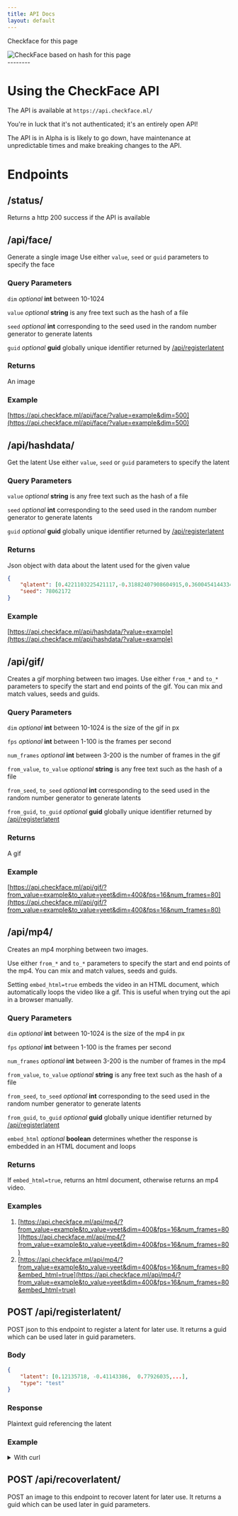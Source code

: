 ```yaml
---
title: API Docs
layout: default
---
```


<div class="checkface-version-badge">
    <div class="text">
        <p>Checkface for this page</p>
    </div>
    <div class="img">
        <img id="version_id" alt="CheckFace based on hash for this page"/>
    </div>
</div>
--------


# Using the CheckFace API

The API is available at `https://api.checkface.ml/`

You're in luck that it's not authenticated; it's an entirely open API!

The API is in Alpha is is likely to go down, have maintenance at unpredictable times and make breaking changes to the API.


# Endpoints

## /status/
Returns a http 200 success if the API is available

## /api/face/

Generate a single image
Use either `value`, `seed` or `guid` parameters to specify the face

### Query Parameters

`dim` *optional* **int** between 10-1024

`value` *optional* **string** is any free text such as the hash of a file 

`seed` *optional* **int** corresponding to the seed used in the random number generator to generate latents

`guid` *optional* **guid** globally unique identifier returned by [/api/registerlatent](#apiregisterlatent)

### Returns

An image

### Example

[https://api.checkface.ml/api/face/?value=example&dim=500](https://api.checkface.ml/api/face/?value=example&dim=500)

## /api/hashdata/

Get the latent
Use either `value`, `seed` or `guid` parameters to specify the latent

### Query Parameters

`value` *optional* **string** is any free text such as the hash of a file 

`seed` *optional* **int** corresponding to the seed used in the random number generator to generate latents

`guid` *optional* **guid** globally unique identifier returned by [/api/registerlatent](#apiregisterlatent)

### Returns

Json object with data about the latent used for the given value

```json
{
    "qlatent": [0.4221103225421117,-0.31882407908604915,0.36004541443342347,...],
    "seed": 78062172
}
```

### Example

[https://api.checkface.ml/api/hashdata/?value=example](https://api.checkface.ml/api/hashdata/?value=example)

## /api/gif/


Creates a gif morphing between two images.
Use either `from_*` and `to_*` parameters to specify the start and end points of the gif.
You can mix and match values, seeds and guids.

### Query Parameters

`dim` *optional* **int** between 10-1024 is the size of the gif in px

`fps` *optional* **int** between 1-100 is the frames per second

`num_frames` *optional* **int** between 3-200 is the number of frames in the gif

`from_value`, `to_value` *optional* **string** is any free text such as the hash of a file 

`from_seed`, `to_seed` *optional* **int** corresponding to the seed used in the random number generator to generate latents

`from_guid`, `to_guid` *optional* **guid** globally unique identifier returned by [/api/registerlatent](#apiregisterlatent)

### Returns

A gif

### Example

[https://api.checkface.ml/api/gif/?from_value=example&to_value=yeet&dim=400&fps=16&num_frames=80](https://api.checkface.ml/api/gif/?from_value=example&to_value=yeet&dim=400&fps=16&num_frames=80)

## /api/mp4/

Creates an mp4 morphing between two images.

Use either `from_*` and `to_*` parameters to specify the start and end points of the mp4.
You can mix and match values, seeds and guids.

Setting `embed_html=true` embeds the video in an HTML document, which automatically loops the video like a gif.
This is useful when trying out the api in a browser manually.

### Query Parameters

`dim` *optional* **int** between 10-1024 is the size of the mp4 in px

`fps` *optional* **int** between 1-100 is the frames per second

`num_frames` *optional* **int** between 3-200 is the number of frames in the mp4

`from_value`, `to_value` *optional* **string** is any free text such as the hash of a file 

`from_seed`, `to_seed` *optional* **int** corresponding to the seed used in the random number generator to generate latents

`from_guid`, `to_guid` *optional* **guid** globally unique identifier returned by [/api/registerlatent](#apiregisterlatent)

`embed_html` *optional* **boolean** determines whether the response is embedded in an HTML document and loops

### Returns

If `embed_html=true`, returns an html document, otherwise returns an mp4 video.

### Examples

 1. [https://api.checkface.ml/api/mp4/?from_value=example&to_value=yeet&dim=400&fps=16&num_frames=80](https://api.checkface.ml/api/mp4/?from_value=example&to_value=yeet&dim=400&fps=16&num_frames=80)
 2. [https://api.checkface.ml/api/mp4/?from_value=example&to_value=yeet&dim=400&fps=16&num_frames=80&embed_html=true](https://api.checkface.ml/api/mp4/?from_value=example&to_value=yeet&dim=400&fps=16&num_frames=80&embed_html=true)

## POST /api/registerlatent/

POST json to this endpoint to register a latent for later use.
It returns a guid which can be used later in guid parameters.

### Body

```json
{
    "latent": [0.12135718, -0.41143386,  0.77926035,...],
    "type": "test"
}
```

### Response 

Plaintext guid referencing the latent

### Example 

<details><summary>With curl</summary>
<div markdown="1">

```bash
curl --location --request POST 'https://api.checkface.ml/api/registerlatent/' \
--header 'Content-Type: application/json' \
--data-raw '{
	"latent": [ 5, -0.33087015,  2.43077119, -0.25209213,  0.10960984,
        1.58248112, -0.9092324 , -0.59163666,  0.18760323, -0.32986996,
       -1.19276461, -0.20487651, -0.35882895,  0.6034716 , -1.66478853,
       -0.70017904,  1.15139101,  1.85733101, -1.51117956,  0.64484751,
       -0.98060789, -0.85685315, -0.87187918, -0.42250793,  0.99643983,
        0.71242127,  0.05914424, -0.36331088,  0.00328884, -0.10593044,
        0.79305332, -0.63157163, -0.00619491, -0.10106761, -0.05230815,
        0.24921766,  0.19766009,  1.33484857, -0.08687561,  1.56153229,
       -0.30585302, -0.47773142,  0.10073819,  0.35543847,  0.26961241,
        1.29196338,  1.13934298,  0.4944404 , -0.33633626, -0.10061435,
        1.41339802,  0.22125412, -1.31077313, -0.68956523, -0.57751323,
        1.15220477, -0.10716398,  2.26010677,  0.65661947,  0.12480683,
       -0.43570392,  0.97217931, -0.24071114, -0.82412345,  0.56813272,
        0.01275832,  1.18906073, -0.07359332, -2.85968797,  0.7893664 ,
       -1.87774088,  1.53875615,  1.82136474, -0.42703139, -1.16470191,
       -1.39707402,  0.87265462, -0.20211818, -0.59835993, -0.2434197 ,
        2.08851469,  0.34691933,  0.74572695,  0.77690759,  1.01842113,
        1.06135144, -0.71046645, -0.2151878 , -0.76076031, -0.71116323,
        1.14150774, -0.50175555, -0.07915136, -0.69282634, -0.59340277,
        0.78823794, -0.44542999, -0.48212019,  0.49355766,  0.50048733,
        0.79242262,  0.17076445, -1.75374086,  0.63029648,  0.49832921,
        1.01813761, -0.84646862,  2.52080763, -1.23238611,  0.72695326,
        0.04595522, -0.48713265,  0.81613236, -0.28143012, -2.33562182,
       -1.16727845,  0.45765807,  2.23796561, -1.4812592 , -0.01694532,
        1.45073354,  0.60687032, -0.37562084, -1.42192455, -1.7811513 ,
       -0.74790579, -0.36840953, -2.24911813, -1.69367504,  0.30364847,
       -0.40899234, -0.75483059, -0.40751917, -0.81262476,  0.92751621,
        1.63995407,  2.07361553,  0.70979786,  0.74715259,  1.46309548,
        1.73844881,  1.46520488,  1.21228341, -0.6346525 , -1.5996985 ,
        0.87715281, -0.09383245, -0.05567103, -0.88942073, -1.30095145,
        1.40216662,  0.46510099, -1.06503262,  0.39042061,  0.30560017,
        0.52184949,  2.23327081, -0.0347021 , -1.27962318,  0.03654264,
       -0.64635659,  0.54856784,  0.21054246,  0.34650175, -0.56705117,
        0.41367881, -0.51025606,  0.51725935, -0.30100513, -1.11840643,
        0.49852362, -0.70609387,  1.4438811 ,  0.44295626,  0.46770521,
        0.10134479, -0.05935198, -2.38669774,  1.22217056, -0.81391201,
        0.95626186, -0.63851056, -0.14312642, -0.22418983, -1.03849524,
       -0.17170905,  0.47634618, -0.41417827, -1.26408334, -0.57321556,
        0.24981732,  1.14720208,  0.83594396,  0.28740365, -0.9955963 ,
        0.90688947,  0.02421074, -0.23998173,  0.91011056,  0.61784475,
        0.49961804, -1.15154425, -0.6105164 , -1.70388541,  0.19443738,
        0.02824125,  0.93256051,  0.21204332, -0.36794457,  2.1114884 ,
       -1.02957349, -1.33628031, -0.61056736,  0.52469426, -0.34930813,
       -0.44073846, -1.1212876 ,  1.47284473, -0.62337224, -1.08070195,
       -0.12253009, -0.8077431 , -0.23255622,  1.33515034, -0.44645673,
       -0.04978868, -0.36854478, -0.19173957,  0.81967992,  0.53163372,
       -0.34161504, -0.93090048, -0.13421699,  0.83259361, -0.01735327,
       -0.12765822, -1.80791662,  0.99396898, -1.49112886, -1.28210748,
       -0.37570741,  0.03464388,  0.04507816, -0.76374689, -0.31313851,
       -0.60698954, -1.80955123, -0.25551774, -0.69379935,  0.41919776,
       -0.14520019,  0.9638013 ,  0.69622199,  0.89940546,  1.20837807,
        0.6932537 , -0.16636061,  1.35311311, -0.92862651, -0.03547249,
        0.85964595, -0.28749661,  0.71494995, -0.8034526 , -0.54048196,
        0.54617743,  0.71188926,  1.19715449, -0.07006703,  0.29822712,
        0.62619261,  0.46743206, -1.30262143, -0.57008965,  1.44295001,
       -1.24399513,  0.62888033, -0.42559213,  1.00320956, -0.77817761,
        0.04894463, -2.02640189, -0.04193635,  1.07454278, -1.5008594 ,
        1.18574443, -0.71508124, -0.05123853, -2.77458336,  1.07862813,
       -0.87568592, -0.53810932, -1.2782157 , -0.99276945,  1.14342789,
       -0.5090726 ,  0.89500094, -0.17620337,  0.34608347, -0.50631013,
        0.42716402,  2.58856959,  0.65289301,  0.50583979, -0.47595083,
        1.01090874,  1.35920097, -1.70208997, -1.38033223,  2.10177668,
        0.42589917,  0.12920023,  0.56296251,  1.09676472,  0.80081885,
       -0.22308327,  2.06367066,  0.0126235 , -0.8747738 , -0.55707938,
       -0.13230195, -0.37922499, -0.18779371,  0.31546615, -3.28391545,
       -0.77869325,  0.95034471,  0.5630013 , -0.68065407, -0.62450339,
        1.14049594, -0.24772894, -0.53020527,  1.8557144 , -0.36987213,
        0.68424682, -0.0456703 ,  0.05078665, -0.94722556, -0.82698742,
        1.25807361, -1.13889026,  0.27736012, -1.19444596, -0.24043683,
       -0.03720827, -1.6296784 ,  1.13486338, -0.18379943,  1.21473773,
       -0.93427859,  0.91186241,  2.3342401 ,  0.21653196, -0.64706848,
        0.47870605,  0.14082715, -0.2099986 , -0.12050664, -0.57882578,
        0.42386759, -0.38733136, -0.85686815,  0.81531389, -0.16581602,
        2.64535345, -0.24946988, -0.71733789, -0.54949733,  0.37108695,
       -0.69734581, -1.26330116,  1.63921233, -1.24014464,  1.51364577,
        0.14105657, -1.06209796,  1.6663804 , -0.2034536 , -1.00754753,
        0.06540956,  1.28644574,  0.68374332,  0.8262448 ,  1.75433632,
        0.21456398,  0.37581479, -0.22598417, -1.45469387, -0.14453466,
        1.61697881, -1.73105363,  1.34394613,  0.26153957, -0.91051935,
        0.06546949,  1.77632213, -0.57313319,  0.79059361,  1.13151397,
       -0.897094  ,  0.63271186,  0.53515515, -0.47415241,  0.68498591,
       -0.36119419, -0.57742993, -1.2347295 ,  0.38547989, -0.42918999,
       -0.55892627, -1.14899998, -1.36515578, -0.78923902,  0.72995982,
       -0.81388187,  1.4448595 ,  0.40825946,  0.15806514, -1.20324067,
        1.95358868, -1.4406335 ,  0.53407511,  1.69432832, -0.19894722,
       -0.68352568, -0.01899812,  0.9156626 ,  1.35870723,  0.60443768,
       -1.06941562, -0.6741898 ,  0.20340805, -1.27616516, -0.24030333,
        2.24095357, -1.05746192,  1.16055901, -0.93298444, -0.34072389,
       -0.07013113, -1.50552315, -0.10507983,  1.29682083,  0.7171925 ,
        0.69777111, -0.80449784, -0.14505178,  0.2023229 ,  0.67869955,
        1.34251188, -0.99933073,  1.69954809, -0.28621623, -0.25163697,
       -1.20844686, -0.06779508, -0.22818598, -1.23450433, -0.29138373,
        0.12135718, -0.41143386,  0.77926035, -1.02468459,  0.88988217,
       -0.18598247,  0.37226978, -1.84518514,  0.12914587, -0.06190023,
        0.9357079 , -1.17990317,  1.36404151, -1.08263117,  1.31669419,
        0.57819563, -0.7544614 ,  2.16976159, -1.19562434, -0.17197421,
        0.20706706,  0.52178374,  0.22638929,  0.79913028,  0.45924581,
        0.03269967, -0.92956292, -0.345037  ,  0.90247952, -1.16649931,
        0.11099181, -2.04839658, -0.69561095, -1.62316059,  1.24454078,
       -1.82274919, -0.2396064 ,  0.72844306,  0.60888427,  0.77318471,
        1.06235383,  0.47350502,  0.83459787, -0.05414128, -0.02563969,
       -1.76040064,  0.16870521,  1.26727682, -0.7479485 , -1.16974715,
        0.09123447,  1.13441899],
	"type": "test"
}'
```

</div>
</details>

## POST /api/recoverlatent/

POST an image to this endpoint to recover latent for later use.
It returns a guid which can be used later in guid parameters.

<script>
(async function() {
    let resp = await fetch(window.location.href)
    const digest = await crypto.subtle.digest("SHA-256", await resp.arrayBuffer());
    const hashArray = Array.from(new Uint8Array(digest));                     // convert buffer to byte array
    const hashHex = hashArray.map(b => b.toString(16).padStart(2, '0')).join(''); // convert bytes to hex string
    console.log(hashHex)
    document.getElementById("version_id").src = `https://api.checkface.ml/api/face/?value=${hashHex}&dim=50`
})();
</script>